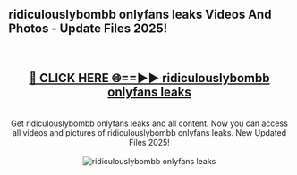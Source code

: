 <h2>ridiculouslybombb onlyfans leaks Videos And Photos - Update Files 2025!</h2>
<br>
<div align="center">
<h2><a href="https://linkcuts.com/hfmhzwbr" rel="nofollow">🔴 CLICK HERE 🌐==►► ridiculouslybombb onlyfans leaks</a></h2>
<br>
Get ridiculouslybombb onlyfans leaks and all content. Now you can access all videos and pictures of ridiculouslybombb onlyfans leaks. New Updated Files 2025!
<br>
<br>
<a href="https://linkcuts.com/hfmhzwbr" rel="nofollow" data-target="animated-image.originalLink"><img src="https://i.ibb.co.com/WyWwxjT/player-gif2.gif" alt="ridiculouslybombb onlyfans leaks" style="max-width: 100%; display: inline-block;" data-target="animated-image.originalImage"></a>
</div>
<br>